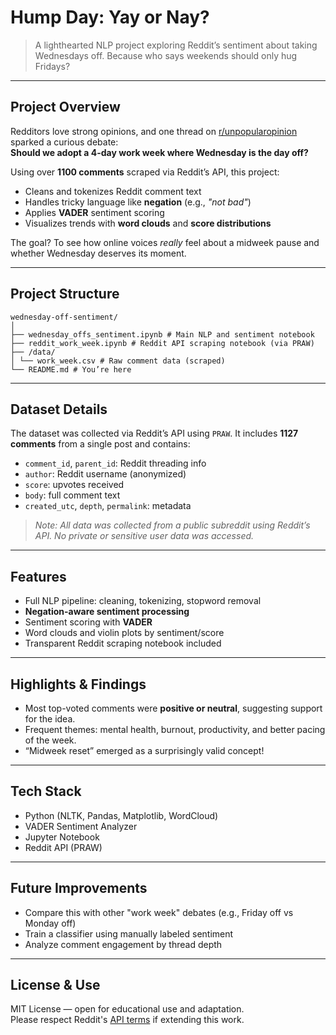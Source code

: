 # Hump Day: Yay or Nay?

> A lighthearted NLP project exploring Reddit’s sentiment about taking Wednesdays off. Because who says weekends should only hug Fridays?

---

## Project Overview

Redditors love strong opinions, and one thread on [r/unpopularopinion](https://www.reddit.com/r/unpopularopinion) sparked a curious debate:  
**Should we adopt a 4-day work week where Wednesday is the day off?**

Using over **1100 comments** scraped via Reddit’s API, this project:
- Cleans and tokenizes Reddit comment text
- Handles tricky language like **negation** (e.g., *"not bad"*)
- Applies **VADER** sentiment scoring
- Visualizes trends with **word clouds** and **score distributions**

The goal? To see how online voices *really* feel about a midweek pause and whether Wednesday deserves its moment.

---

## Project Structure

```
wednesday-off-sentiment/
│
├── wednesday_offs_sentiment.ipynb # Main NLP and sentiment notebook
├── reddit_work_week.ipynb # Reddit API scraping notebook (via PRAW)
├── /data/
│ └── work_week.csv # Raw comment data (scraped)
└── README.md # You’re here
```

---

## Dataset Details

The dataset was collected via Reddit’s API using `PRAW`. It includes **1127 comments** from a single post and contains:

- `comment_id`, `parent_id`: Reddit threading info  
- `author`: Reddit username (anonymized)  
- `score`: upvotes received  
- `body`: full comment text  
- `created_utc`, `depth`, `permalink`: metadata

> *Note: All data was collected from a public subreddit using Reddit’s API. No private or sensitive user data was accessed.*

---

## Features

- Full NLP pipeline: cleaning, tokenizing, stopword removal
- **Negation-aware sentiment processing**
- Sentiment scoring with **VADER**
- Word clouds and violin plots by sentiment/score
- Transparent Reddit scraping notebook included

---

## Highlights & Findings

- Most top-voted comments were **positive or neutral**, suggesting support for the idea.
- Frequent themes: mental health, burnout, productivity, and better pacing of the week.
- “Midweek reset” emerged as a surprisingly valid concept!

---

## Tech Stack

- Python (NLTK, Pandas, Matplotlib, WordCloud)
- VADER Sentiment Analyzer
- Jupyter Notebook
- Reddit API (PRAW)

---

## Future Improvements

- Compare this with other "work week" debates (e.g., Friday off vs Monday off)
- Train a classifier using manually labeled sentiment
- Analyze comment engagement by thread depth

---

## License & Use

MIT License — open for educational use and adaptation.  
Please respect Reddit's [API terms](https://www.reddit.com/dev/api/) if extending this work.
